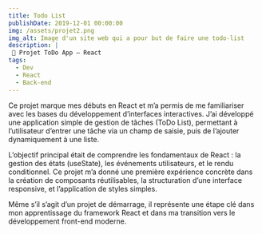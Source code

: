 ```yaml
---
title: Todo List
publishDate: 2019-12-01 00:00:00
img: /assets/projet2.png
img_alt: Image d'un site web qui a pour but de faire une todo-list
description: |
 🧩 Projet ToDo App – React
tags:
  - Dev
  - React
  - Back-end
---
```



Ce projet marque mes débuts en React et m’a permis de me familiariser avec les bases du développement d’interfaces interactives. J’ai développé une application simple de gestion de tâches (ToDo List), permettant à l’utilisateur d’entrer une tâche via un champ de saisie, puis de l’ajouter dynamiquement à une liste.

L’objectif principal était de comprendre les fondamentaux de React : la gestion des états (useState), les événements utilisateurs, et le rendu conditionnel. Ce projet m’a donné une première expérience concrète dans la création de composants réutilisables, la structuration d’une interface responsive, et l’application de styles simples.

Même s’il s’agit d’un projet de démarrage, il représente une étape clé dans mon apprentissage du framework React et dans ma transition vers le développement front-end moderne.
